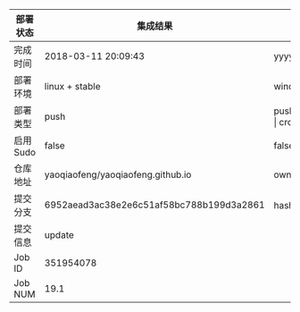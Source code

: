 部署状态 | 集成结果 | 参考值
---|---|---
完成时间 | 2018-03-11 20:09:43 | yyyy-mm-dd hh:mm:ss
部署环境 | linux + stable | window \| linux + stable
部署类型 | push | push \| pull_request \| api \| cron
启用Sudo | false | false \| true
仓库地址 | yaoqiaofeng/yaoqiaofeng.github.io | owner_name/repo_name
提交分支 | 6952aead3ac38e2e6c51af58bc788b199d3a2861 | hash 16位
提交信息 | update |
Job ID   | 351954078 | 
Job NUM  | 19.1 | 

